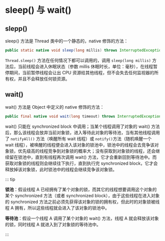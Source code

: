 # sleep() 与 wait()

## slepp() 

sleep() 方法是 Thread 类中的一个静态的，native 修饰的方法：

``` java
public static native void sleep(long millis) throws InterruptedException;
```

`Thread.sleep()` 方法在任何情况下都可以调用的，调用 `sleep(long millis)` 方法后，当前线程会进入休眠状态（参数 millis 休眠时长，单位：毫秒），在线程暂停期间，当前暂停线程会让出 CPU 资源给其他线程，但不会失去任何监视器的所有权，并且不会释放任何锁资源。

## wait()

wait() 方法是 Object 中定义的 native 修饰的方法：

``` java
public final native void wait(long timeout) throws InterruptedException;
```

wait() 只能在 synchronized block 中调用；当某个线程调用了对象的 wait() 方法后，那么该线程会放弃当前对象锁，进入等待此对象的等待池，当有其他线程调用了 `notifyAll()` 方法（唤醒所有 wait 线程）或 `notify()`方法（随机唤醒一个 wait 线程），被唤醒的线程便会进入该对象的锁池中，锁池中的线程会去竞争该对象锁，优先级高的线程竞争到对象锁的概率大；没有获取到对象锁的线程，还会继续留在锁池中，直到有线程再次调用 wait() 方法，它才会重新回到等待池中。而获取对象锁的线程则会继续往下执行，直到执行完 synchronized block，它才会释放掉该对象锁，此时锁池中的线程会继续竞争该对象锁。

::: tip

**锁池**：假设线程 A 已经拥有了某个对象的锁，而其它的线程想要调用这个对象的某个 synchronized 方法（或者 synchronized block），由于这些线程在进入对象的 synchronized 方法之前必须先获得该对象的锁的拥有权，但此时的对象锁被线程 A 拥有，所以这些线程就会进入了该对象的锁池中。

**等待池**：假设一个线程 A 调用了某个对象的 wait() 方法，线程 A 就会释放该对象的锁，同时线程 A 就进入到了对象锁的等待池中。

:::